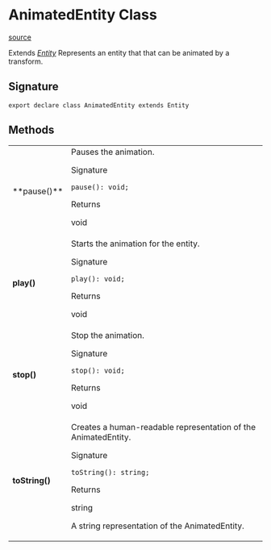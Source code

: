 # AnimatedEntity Class

[source](https://developers.meta.com/horizon-worlds/reference/2.0.0/core_animatedentity)

Extends *[Entity](/horizon-worlds/reference/2.0.0/core_entity)* Represents an entity that that can be animated by a transform.

## Signature

```
export declare class AnimatedEntity extends Entity
```

## Methods

<table>
  <tbody>
    <tr>
      <td>**pause()**</td>
      <td>Pauses the animation.

Signature

```
pause(): void;
```

Returns

void</td>
    </tr>
    <tr>
      <td>**play()**</td>
      <td>Starts the animation for the entity.

Signature

```
play(): void;
```

Returns

void</td>
    </tr>
    <tr>
      <td>**stop()**</td>
      <td>Stop the animation.

Signature

```
stop(): void;
```

Returns

void</td>
    </tr>
    <tr>
      <td>**toString()**</td>
      <td>Creates a human-readable representation of the AnimatedEntity.

Signature

```
toString(): string;
```

Returns

string

A string representation of the AnimatedEntity.</td>
    </tr>
  </tbody>
</table>